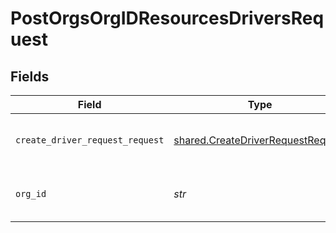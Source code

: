 # PostOrgsOrgIDResourcesDriversRequest


## Fields

| Field                                                                                  | Type                                                                                   | Required                                                                               | Description                                                                            |
| -------------------------------------------------------------------------------------- | -------------------------------------------------------------------------------------- | -------------------------------------------------------------------------------------- | -------------------------------------------------------------------------------------- |
| `create_driver_request_request`                                                        | [shared.CreateDriverRequestRequest](../../models/shared/createdriverrequestrequest.md) | :heavy_check_mark:                                                                     | Resources Driver details.<br/><br/>                                                    |
| `org_id`                                                                               | *str*                                                                                  | :heavy_check_mark:                                                                     | The Organization ID.<br/><br/>                                                         |